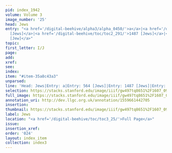 ```yaml
---
pid: index_1942
volume: Volume 3
image_number: '25'
head: Jews
entry: "<a href='/digital-beehive/alpha3/alpha_0450/'>a</a>|<a href='/digital-beehive/num3/num_0718'>564
  [Jews]</a>|<a href='/digital-beehive/toc/toc2_291/'>1487 [Jews]</a>|<a href='/digital-beehive/toc/toc2_368/'>2027
  [Jew]</a>"
topic: 
first_letter: I/J
page: 
add: 
xref: 
see: 
index: 
item: "#item-35a8c43a3"
unparsed: 
line: 'Head: Jews|Entry: a|Entry: 564 [Jews]|Entry: 1487 [Jews]|Entry: 2027 [Jew]|#item-35a8c43a3'
selection: https://stacks.stanford.edu/image/iiif/gw497tq8651%2F1607_0968/160,2389,675,105/full/0/default.jpg
full_image: https://stacks.stanford.edu/image/iiif/gw497tq8651%2F1607_0968/full/full/0/default.jpg
annotation_uri: http://dev.llgc.org.uk/annotation/1559661442705
insertion: 
thumbnail: https://stacks.stanford.edu/image/iiif/gw497tq8651%2F1607_0968/160,2389,675,105/150,/0/default.jpg
label: Jews
location: "<a href='/digital-beehive/toc/toc3_25/'>Full Page</a>"
issue: 
insertion_xref: 
order: '024'
layout: index_item
collection: index3
---
```

